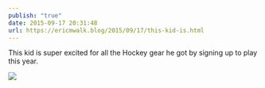 ```yaml
---
publish: "true"
date: 2015-09-17 20:31:48
url: https://ericmwalk.blog/2015/09/17/this-kid-is.html
---
```


This kid is super excited for all the Hockey gear he got by signing up to play this year.

![](https://ericmwalk.blog/uploads/2022/90754222d4.jpg)